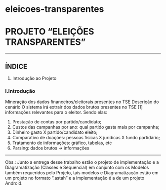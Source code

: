 eleicoes-transparentes
======================

# PROJETO “ELEIÇÕES TRANSPARENTES”
---

## ÍNDICE
1. Introdução ao Projeto

### I.Introdução
Mineração dos dados financeiros/eleitorais presentes no TSE
Descrição do cenário
O sistema irá extrair dos dados brutos presentes no TSE [1] informações
relevantes para o eleitor. Sendo elas:
1. Prestação de contas por partido/candidato;
2. Custos das campanhas por ano: qual partido gasta mais por campanha;
3. Dinheiro gasto X partido/candidato eleito;
4. Comparativo de doações: pessoas físicas X jurídicas X fundo partidário;
5. Tratamento de informações: gráfico, tabelas, etc
6. Parsing: dados brutos -> informações

---

Obs.: Junto a entrega desse trabalho estão o projeto de implementação e a
Diagramatização (Classes e Sequencial) em conjunto com os Modelos também
requeridos pelo Projeto, tais modelos e Diagramatização estão em um projeto no
formato “.astah” e a implementação é a de um projeto Android.

